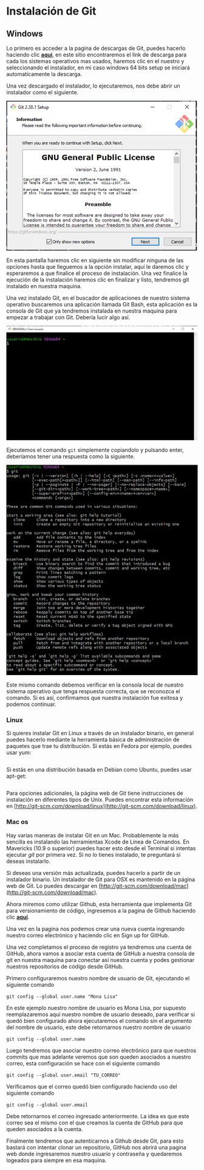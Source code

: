 # Instalación de Git

## Windows

Lo primero es acceder a la pagina de descargas de Git, puedes hacerlo haciendo clic [**aquí**](https://git-scm.com/downloads), en este sitio encontraremos el link de descarga para cada los sistemas operativos mas usados, haremos clic en el nuestro y seleccionando el instalador, en mi caso windows 64 bits setup se iniciará automaticamente la descarga.

Una vez descargado el instalador, lo ejecutaremos, nos debe abrir un instalador como el siguiente.

![Instalacion git](./resources/installGit.png)

En esta pantalla haremos clic en siguiente sin modificar ninguna de las opciones hasta que lleguemos a la opción instalar, aquí le daremos clic y esperaremos a que finalice el proceso de instalación. Una vez finalice la ejecución de la instalación haremos clic en finalizar y listo, tendremos git instalado en nuestra maquina.

Una vez instalado Git, en el buscador de aplicaciones de nuestro sistema operativo buscaremos una aplicación llamada Git Bash, esta aplicación es la consola de Git que ya tendremos instalada en nuestra maquina para empezar a trabajar con Git. Debería lucir algo así.

![Git bash](./resources/gitBash.png)

Ejecutemos el comando `git` simplemente copiandolo y pulsando enter, deberíamos tener una respuesta como la siguiente.

![Git command](./resources/gitCommand.png)

Este mismo comando debemos verificar en la consola local de nuestro sistema operativo que tenga respuesta correcta, que se reconozca el comando. Si es así, confirmamos que nuestra instalación fue exitosa y podemos continuar.

### Linux

Si quieres instalar Git en Linux a través de un instalador binario, en general puedes hacerlo mediante la herramienta básica de administración de paquetes que trae tu distribución. Si estás en Fedora por ejemplo, puedes usar yum:

```$ yum install git
```

Si estás en una distribución basada en Debian como Ubuntu, puedes usar apt-get:

``` $ apt-get install git
```

Para opciones adicionales, la página web de Git tiene instrucciones de instalación en diferentes tipos de Unix. Puedes encontrar esta información en [http://git-scm.com/download/linux](http://git-scm.com/download/linux).

### Mac os

Hay varias maneras de instalar Git en un Mac. Probablemente la más sencilla es instalando las herramientas Xcode de Línea de Comandos. En Mavericks (10.9 o superior) puedes hacer esto desde el Terminal si intentas ejecutar _git_ por primera vez. Si no lo tienes instalado, te preguntará si deseas instalarlo.

Si deseas una versión más actualizada, puedes hacerlo a partir de un instalador binario. Un instalador de Git para OSX es mantenido en la página web de Git. Lo puedes descargar en [http://git-scm.com/download/mac](http://git-scm.com/download/mac).

Ahora miremos como utilizar Github, esta herramienta que implementa Git para versionamiento de código, ingresemos a la pagina de Github haciendo clic [**aquí**](https://github.com/).

Una vez en la pagina nos podemos crear una nueva cuenta ingresando nuestro correo electrónico y haciendo clic en Sign up for GitHub.

Una vez completamos el proceso de registro ya tendremos una cuenta de GitHub, ahora vamos a asociar esta cuenta de GitHub a nuestra consola de git en nuestra maquina para conectar así nuestra cuenta y podes gestionar nuestros repositorios de código desde GitHub.

Primero configuraremos nuestro nombre de usuario de Git, ejecutando el siguiente comando

```
git config --global user.name "Mona Lisa"

```

En este ejemplo nuestro nombre de usuario es Mona Lisa, por supuesto reemplazaremos aquí nuestro nombre de usuario deseado, para verificar si quedó bien configurado ahora ejecutaremos el comando sin el argumento del nombre de usuario, este debe retornarnos nuestro nombre de usuario

```
git config --global user.name

```

Luego tendremos que asociar nuestro correo electrónico para que nuestros commits que mas adelante veremos que son queden asociados a nuestro correo, esta configuración se hace con el siguiente comando

```
git config --global user.email "TU_CORREO"

```

Verificamos que el correo quedó bien configurado haciendo uso del siguiente comando

```
git config --global user.email

```

Debe retornarnos el correo ingresado anteriormente. La idea es que este correo sea el mismo con el que creamos la cuenta de GitHub para que queden asociados a la cuenta.

Finalmente tendremos que autenticarnos a Github desde Git, para esto bastará con intentar clonar un repositorio, GitHub nos abrirá una pagina web donde ingresaremos nuestro usuario y contraseña y quedaremos logeados para siempre en esa maquina.
